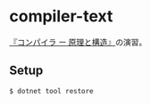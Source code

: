 # compiler-text

[『コンパイラ ー 原理と構造』](https://www.kyoritsu-pub.co.jp/bookdetail/9784320124783)の演習。

## Setup

```bash
$ dotnet tool restore
```
